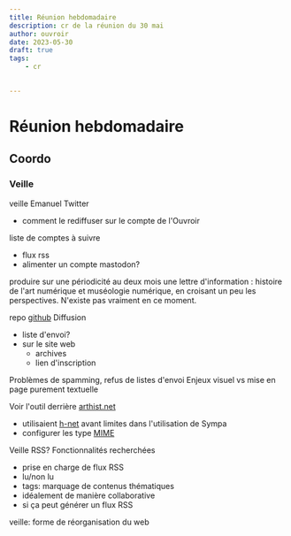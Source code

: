 ```yaml
---
title: Réunion hebdomadaire
description: cr de la réunion du 30 mai
author: ouvroir
date: 2023-05-30
draft: true
tags:
    - cr
    

---
```

# Réunion hebdomadaire

## Coordo
### Veille 

veille Emanuel Twitter
- comment le rediffuser sur le compte de l'Ouvroir

liste de comptes à suivre
- flux rss
- alimenter un compte mastodon?

produire sur une périodicité au deux mois une lettre d'information : histoire de l'art numérique et muséologie numérique, en croisant un peu les perspectives. N'existe pas vraiment en ce moment.

repo [github](https://github.com/ouvroir/veille)
Diffusion
- liste d'envoi? 
- sur le site web
    - archives
    - lien d'inscription

Problèmes de spamming, refus de listes d'envoi
Enjeux visuel vs mise en page purement textuelle

Voir l'outil derrière [arthist.net](https://arthist.net/mailing-list/mode=editors)
- utilisaient [h-net](https://www.h-net.org/lists/) avant
limites dans l'utilisation de Sympa
- configurer les type [MIME](https://fr.wikipedia.org/wiki/Multipurpose_Internet_Mail_Extensions)

Veille RSS?
Fonctionnalités recherchées
- prise en charge de flux RSS
- lu/non lu
- tags: marquage de contenus thématiques
- idéalement de manière collaborative
- si ça peut générer un flux RSS

veille: forme de réorganisation du web